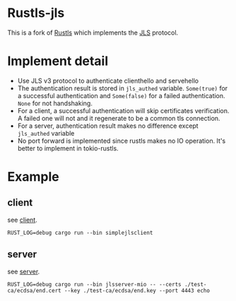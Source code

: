# Rustls-jls
This is a fork of [Rustls](https://github.com/rustls/rustls) which implements the [JLS](https://github.com/JimmyHuang454/JLS) protocol.

# Implement detail
- Use JLS v3 protocol to authenticate clienthello and servehello
- The authentication result is stored in `jls_authed` variable. `Some(true)` for a successful authentication and `Some(false)` for 
a failed authentication. `None` for not handshaking.
- For a client, a successful authentication will skip certificates verification. A failed one will not and it regenerate to be a common tls connection.
- For a server, authentication result makes no difference except `jls_authed` variable
- No port forward is implemented since rustls makes no IO operation. It's better to implement in
tokio-rustls.
# Example
## client
see [client](./examples/src/bin/simplejlsclient.rs).

```
RUST_LOG=debug cargo run --bin simplejlsclient
```
## server
see [server](./examples/src/bin/jlsserver-mio.rs).
```
RUST_LOG=debug cargo run --bin jlsserver-mio -- --certs ./test-ca/ecdsa/end.cert --key ./test-ca/ecdsa/end.key --port 4443 echo
```



